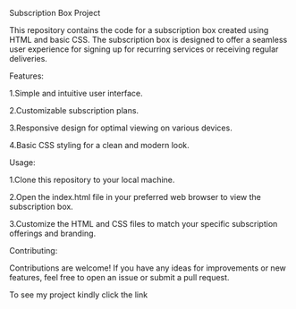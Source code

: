 Subscription Box Project

This repository contains the code for a subscription box created using HTML and basic CSS. The subscription box is designed to offer a seamless user experience for signing up for recurring services or receiving regular deliveries.

Features:

1.Simple and intuitive user interface.

2.Customizable subscription plans.

3.Responsive design for optimal viewing on various devices.

4.Basic CSS styling for a clean and modern look.

Usage:

1.Clone this repository to your local machine.

2.Open the index.html file in your preferred web browser to view the subscription box.

3.Customize the HTML and CSS files to match your specific subscription offerings and branding.

Contributing:

Contributions are welcome! If you have any ideas for improvements or new features, feel free to open an issue or submit a pull request.

To see my project kindly click the link
